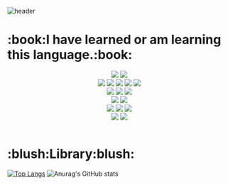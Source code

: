

![header](https://capsule-render.vercel.app/api?type=Waving&color=5858FA&height=300&section=header&text=YunYoonBin&fontSize=90)
   
   <h1>:book:I have learned or am learning this language.:book:</h1>
   <div align="center">
 <img src="https://img.shields.io/badge/Unreal_Engine-313131?style=flat-square&logo=UnrealEngine&logoColor=white"/> 
 <img src="https://img.shields.io/badge/Unity-000000?style=flat-square&logo=Unity&logoColor=white"/>
<br>
 <img src="https://img.shields.io/badge/HTML-E34F26?style=flat-square&logo=HTML5&logoColor=white"/>
 <img src="https://img.shields.io/badge/CSS-1572B6?style=flat-square&logo=CSS3&logoColor=white"/>
 <img src="https://img.shields.io/badge/JavaScript-F7DF1E?style=flat-square&logo=JavaScript&logoColor=white"/>
 <img src="https://img.shields.io/badge/TypeScript-3178C6?style=flat-square&logo=TypeScript&logoColor=white"/>
 <img src="https://img.shields.io/badge/Sass-CC6699?style=flat-square&logo=Sass&logoColor=white"/>
<br>
 <img src="https://img.shields.io/badge/React-61DAFB?style=flat-square&logo=React&logoColor=white"/>
 <img src="https://img.shields.io/badge/Redux-764ABC?style=flat-square&logo=Redux&logoColor=white"/>
 <img src="https://img.shields.io/badge/Vue.js-4FC08D?style=flat-square&logo=Vue.js&logoColor=white"/>
<br>
 <img src="https://img.shields.io/badge/Next.js-000000?style=flat-square&logo=Next.js&logoColor=white"/>
 <img src="https://img.shields.io/badge/Nuxt.js-00C58E?style=flat-square&logo=Nuxt.js&logoColor=white"/>
<br>
 <img src="https://img.shields.io/badge/JAVA-007396?style=flat-square&logo=JAVA&logoColor=white"/>
 <img src="https://img.shields.io/badge/php-777BB4?style=flat-square&logo=php&logoColor=white"/>
 <img src="https://img.shields.io/badge/Node.js-339933?style=flat-square&logo=Node.js&logoColor=white"/>
<br>
  <img src="https://img.shields.io/badge/MySQL-4479A1?style=flat-square&logo=MySQL&logoColor=white"/>
  <img src="https://img.shields.io/badge/Firebase-FFCA28?style=flat-square&logo=Firebase&logoColor=white"/>
</div>  
  <br>
  <h1>:blush:Library:blush:</h1>
  
  [![Top Langs](https://github-readme-stats.vercel.app/api/top-langs/?username=YunYoonBin&layout=compact)](https://github.com/YunYoonBIn?tab=repositories)
![Anurag's GitHub stats](https://github-readme-stats.vercel.app/api?username=YunYoonBin&show_icons=true&theme=radical)

